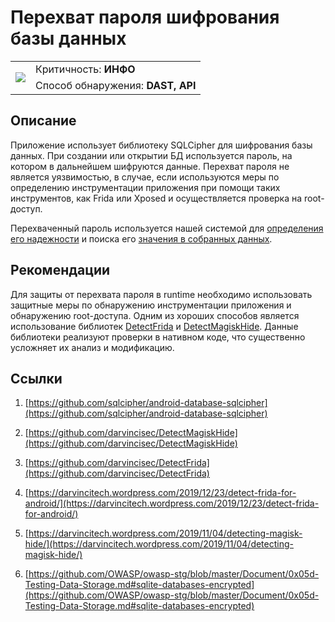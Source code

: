 # Перехват пароля шифрования базы данных

<table class='noborder'>
    <colgroup>
      <col/>
      <col/>
    </colgroup>
    <tbody>
      <tr>
        <td rowspan="2"><img src="../../../img/defekt_info.png"/></td>
        <td>Критичность:<strong> ИНФО</strong></td>
      </tr>
      <tr>
        <td>Способ обнаружения:<strong> DAST, API</strong></td>
      </tr>
    </tbody>
</table>

## Описание

Приложение использует библиотеку SQLCipher для шифрования базы данных. При создании или открытии БД используется пароль, на котором в дальнейшем шифруются данные. Перехват пароля не является уязвимостью, в случае, если используются меры по определению инструментации приложения при помощи таких инструментов, как Frida или Xposed и осуществляется проверка на root-доступ.

Перехваченный пароль используется нашей системой для [определения его надежности](./weak_database_encryption_password.md) и поиска его [значения в собранных данных](./storage_or_use_of_previously_found_sensitive_information.md).

## Рекомендации

Для защиты от перехвата пароля в runtime необходимо использовать защитные меры по обнаружению инструментации приложения и обнаружению root-доступа. Одним из хороших способов является использование библиотек [DetectFrida](https://github.com/darvincisec/DetectFrida) и [DetectMagiskHide](https://github.com/darvincisec/DetectMagiskHide). Данные библиотеки реализуют проверки в нативном коде, что существенно усложняет их анализ и модификацию.

## Ссылки

1. [https://github.com/sqlcipher/android-database-sqlcipher](https://github.com/sqlcipher/android-database-sqlcipher)

2. [https://github.com/darvincisec/DetectMagiskHide](https://github.com/darvincisec/DetectMagiskHide)

3. [https://github.com/darvincisec/DetectFrida](https://github.com/darvincisec/DetectFrida)

4. [https://darvincitech.wordpress.com/2019/12/23/detect-frida-for-android/](https://darvincitech.wordpress.com/2019/12/23/detect-frida-for-android/)

5. [https://darvincitech.wordpress.com/2019/11/04/detecting-magisk-hide/](https://darvincitech.wordpress.com/2019/11/04/detecting-magisk-hide/)

6. [https://github.com/OWASP/owasp-stg/blob/master/Document/0x05d-Testing-Data-Storage.md#sqlite-databases-encrypted](https://github.com/OWASP/owasp-stg/blob/master/Document/0x05d-Testing-Data-Storage.md#sqlite-databases-encrypted)

 

